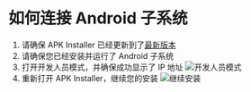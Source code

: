 # 如何连接 Android 子系统
1. 请确保 APK Installer 已经更新到了[最新版本](https://github.com/Paving-Base/APK-Installer/releases "APK Installer")
2. 请确保您已经安装并运行了 Android 子系统
3. 打开开发人员模式，并确保成功显示了 IP 地址 ![开发人员模式](https://raw.githubusercontent.com/Paving-Base/APK-Installer/screenshots/Documents/Tutorials/How%20To%20Connect%20WSA/Snipaste_2021-10-22_14-57-56.png)
4. 重新打开 APK Installer，继续您的安装 ![继续安装](https://raw.githubusercontent.com/Paving-Base/APK-Installer/screenshots/Documents/Tutorials/How%20To%20Connect%20WSA/Snipaste_2021-10-22_15-10-06.png)
